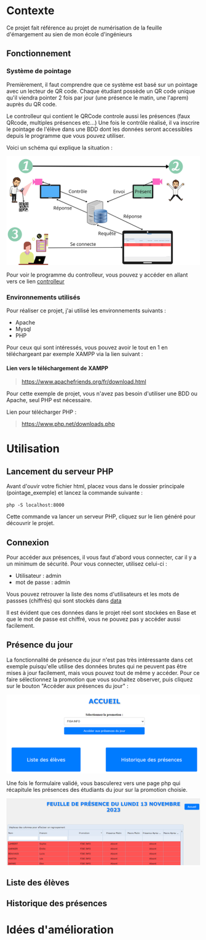 # Contexte
Ce projet fait référence au projet de numérisation de la feuille d'émargement au sien de mon école d'ingénieurs

## Fonctionnement

### Système de pointage
Premièrement, il faut comprendre que ce système est basé sur un pointage avec un lecteur de QR code.
Chaque étudiant possède un QR code unique qu'il viendra pointer 2 fois par jour (une présence le matin, une l'aprem) auprès du QR code.

Le controlleur qui contient le QRCode controle aussi les présences (faux QRcode, multiples présences etc...)
Une fois le contrôle réalisé, il va inscrire le pointage de l'élève dans une BDD dont les données seront accessibles depuis le programme que vous pouvez utiliser.

Voici un schéma qui explique la situation : 

![image](./img/schema_fonctionnement.png)

Pour voir le programme du controlleur, vous pouvez y accéder en allant vers ce lien [controlleur](./private/controller.py)
### Environnements utilisés
Pour réaliser ce projet, j'ai utilisé les environnements suivants :
+ Apache
+ Mysql
+ PHP
  
Pour ceux qui sont intéressés, vous pouvez avoir le tout en 1 en téléchargeant par exemple XAMPP via la lien suivant :
#### Lien vers le téléchargement de XAMPP
> https://www.apachefriends.org/fr/download.html

Pour cette exemple de projet, vous n'avez pas besoin d'utiliser une BDD ou Apache, seul PHP est nécessaire.

Lien pour télécharger PHP : 

> https://www.php.net/downloads.php

# Utilisation

## Lancement du serveur PHP

Avant d'ouvir votre fichier html, placez vous dans le dossier principale (pointage_exemple) et lancez la commande suivante : 

`php -S localhost:8000`

Cette commande va lancer un serveur PHP, cliquez sur le lien généré pour découvrir le projet.

## Connexion

Pour accéder aux présences, il vous faut d'abord vous connecter, car il y a un minimum de sécurité.
Pour vous connecter, utilisez celui-ci :
+ Utilisateur : admin
+ mot de passe : admin

Vous pouvez retrouver la liste des noms d'utilisateurs et les mots de passses (chiffrés) qui sont stockés dans [data](data/data-admin.php)

Il est évident que ces données dans le projet réel sont stockées en Base et que le mot de passe est chiffré, vous ne pouvez pas y accéder aussi facilement.

## Présence du jour

La fonctionnalité de présence du jour n'est pas très intéressante dans cet exemple puisqu'elle utilise des données brutes qui ne peuvent pas être mises à jour facilement, mais vous pouvez tout de même y accéder.
Pour ce faire sélectionnez la promotion que vous souhaitez observer, puis cliquez sur le bouton "Accéder aux présences du jour" :

![image](./img/ecran_accueil.png)

Une fois le formulaire validé, vous basculerez vers une page php qui récapitule les présences des étudiants du jour sur la promotion choisie.

![image](./img/ecran_presence.png)


## Liste des élèves

## Historique des présences

# Idées d'amélioration
